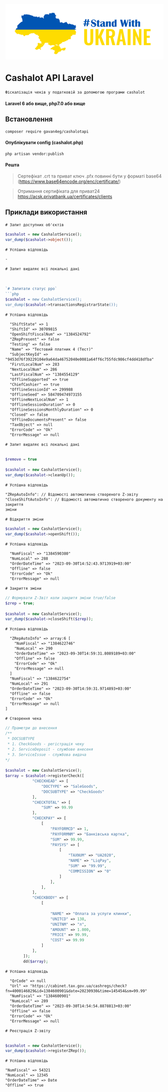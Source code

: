 !['1'](https://github.com/Gavan4eg/cashalot-laravel/blob/main/art/ukraine.png)

# Cashalot API Laravel

`Фіскалізація чеків у податковій за допомогою програми cashalot`
#### Laravel 6 або вище, php7.0 або вище

## Встановлення 

```
composer require gavan4eg/cashalotapi
```
#### Опублікувати config (cashalot.php)

```
php artisan vendor:publish
```

#### Решта

>Сертефікат .crt та приват ключ .pfx повинні бути у форматі base64 (https://www.base64encode.org/enc/certificate/)

>Отримання сертифіката для приват24 https://acsk.privatbank.ua/certificates/clients


## Приклади використання

`# Запит доступних об'єктів`
```php
$cashalot = new CashalotService();
var_dump($cashalot->object());
```
`# Успішна відповідь`
```
-
```

`# Запит видаляє всі локальні дані`
```php


`# Запитати статус рро`
```php
$cashalot = new CashalotService();
var_dump($cashalot->transactionsRegistrarState());
```
`# Успішна відповідь`
```
  "ShiftState" => 1
  "ShiftId" => 30709815
  "OpenShiftFiscalNum" => "1384524792"
  "ZRepPresent" => false
  "Testing" => false
  "Name" => "Тестовий платник 4 (Тест)"
  "SubjectKeyId" => "9453d76f39229104e9a64da46752040e0081a64ff6c755fdc986cf4dd418dfba"
  "FirstLocalNum" => 283
  "NextLocalNum" => 286
  "LastFiscalNum" => "1384554129"
  "OfflineSupported" => true
  "ChiefCashier" => true
  "OfflineSessionId" => 299988
  "OfflineSeed" => 584709474973155
  "OfflineNextLocalNum" => 1
  "OfflineSessionDuration" => 0
  "OfflineSessionsMonthlyDuration" => 0
  "Closed" => false
  "OfflineDocumentsPresent" => false
  "TaxObject" => null
  "ErrorCode" => "Ok"
  "ErrorMessage" => null
```

`# Запит видаляє всі локальні дані`
```php

$remove = true

$cashalot = new CashalotService();
var_dump($cashalot->cleanUp());
```
`# Успішна відповідь`
```
"ZRepAutoInfo": // Відомості автоматично створеного Z-звіту
"CloseShiftAutoInfo": // Відомості автоматично створеного документу на закриття
зміни
```


`# Відкриття зміни`
```php
$cashalot = new CashalotService();
var_dump($cashalot->openShift());
```
`# Успішна відповідь`
```
  "NumFiscal" => "1384590380"
  "NumLocal" => 288
  "OrderDateTime" => "2023-09-30T14:52:43.9713919+03:00"
  "Offline" => false
  "ErrorCode" => "Ok"
  "ErrorMessage" => null
```

`# Закриття зміни`
```php
// Формувати Z-Звіт коли закритя зміни true/false
$zrep = true;

$cashalot = new CashalotService();
var_dump($cashalot->closeShift($zrep));
```
`# Успішна відповідь`
```
  "ZRepAutoInfo" => array:6 [
    "NumFiscal" => "1384622746"
    "NumLocal" => 290
    "OrderDateTime" => "2023-09-30T14:59:31.8089189+03:00"
    "Offline" => false
    "ErrorCode" => "Ok"
    "ErrorMessage" => null
  ]
  "NumFiscal" => "1384622754"
  "NumLocal" => 291
  "OrderDateTime" => "2023-09-30T14:59:31.9714893+03:00"
  "Offline" => false
  "ErrorCode" => "Ok"
  "ErrorMessage" => null
]
```

`# Створення чека`
```php
// Праметри до внесення
/**
 * DOCSUBTYPE
 * 1. CheckGoods - регістрація чеку
 * 2. ServiceDeposit - службове внесеня
 * 3. ServiceIssue - службова видача
*/

$cashalot = new CashalotService();
$array = $cashalot->registerCheck([
            "CHECKHEAD" => [
                "DOCTYPE" => "SaleGoods",
                "DOCSUBTYPE" => "CheckGoods"
            ],
            "CHECKTOTAL" => [
                "SUM" => 99.99
            ],
            "CHECKPAY" => [
                [
                    "PAYFORMCD" => 1,
                    "PAYFORMNM" => "Банківська картка",
                    "SUM" => 99.99,
                    "PAYSYS" => [
                        [
                            "TAXNUM" => "UA2020",
                            "NAME" => "LiqPay",
                            "SUM" => "99.99",
                            "COMMISSION" => "0"
                        ]
                    ],
                ],
            ],
            "CHECKBODY" => [
                [

                    "NAME" => "Оплата за услуги клинки",
                    "UNITCD" => 138,
                    "UNITNM" => "л",
                    "AMOUNT" => 1.000,
                    "PRICE" => 99.99,
                    "COST" => 99.99
                ]
            ],
        ]);
        dd($array);
```
`# Успішна відповідь`
```
  "QrCode" => null
  "Url" => "https://cabinet.tax.gov.ua/cashregs/check?fn=4000146829&id=1384600901&date=20230930&time=145454&sm=99.99"
  "NumFiscal" => "1384600901"
  "NumLocal" => 289
  "OrderDateTime" => "2023-09-30T14:54:54.8878813+03:00"
  "Offline" => false
  "ErrorCode" => "Ok"
  "ErrorMessage" => null
```

`# Реєстрація Z-звіту`
```php

$cashalot = new CashalotService();
var_dump($cashalot->registerZRep());
```
`# Успішна відповідь`
```
"NumFiscal" => 54321
"NumLocal" => 12345
"OrderDateTime" => Date 
"Offline" => true
```




